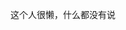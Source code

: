 这个人很懒，什么都没有说

<!---
ATuneSpartory/ATuneSpartory is a ✨ special ✨ repository because its `README.md` (this file) appears on your GitHub profile.
You can click the Preview link to take a look at your changes.
--->
